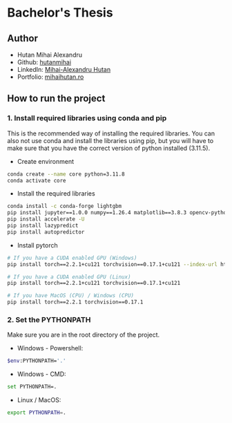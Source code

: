 # Bachelor's Thesis

## Author

- Hutan Mihai Alexandru
- Github: [hutanmihai](https://github.com/hutanmihai)
- LinkedIn: [Mihai-Alexandru Hutan](https://www.linkedin.com/in/hutanmihai/)
- Portfolio: [mihaihutan.ro](https://mihaihutan.ro)

## How to run the project

### 1. Install required libraries using conda and pip

This is the recommended way of installing the required libraries.
You can also not use conda and install the libraries using pip, but you will have to make sure that you have the correct
version of python installed (3.11.5).

- Create environment

```bash
conda create --name core python=3.11.8
conda activate core
```

- Install the required libraries

```bash
conda install -c conda-forge lightgbm
pip install jupyter==1.0.0 numpy==1.26.4 matplotlib==3.8.3 opencv-python==4.9.0.80 pandas==2.2.1 pillow==10.2.0 black==24.2.0 seaborn missingno scikit-learn category_encoders transformers
pip install accelerate -U
pip install lazypredict
pip install autopredictor
```

- Install pytorch

```bash
# If you have a CUDA enabled GPU (Windows)
pip install torch==2.2.1+cu121 torchvision==0.17.1+cu121 --index-url https://download.pytorch.org/whl/cu121

# If you have a CUDA enabled GPU (Linux)
pip install torch==2.2.1+cu121 torchvision==0.17.1+cu121

# If you have MacOS (CPU) / Windows (CPU)
pip install torch==2.2.1 torchvision==0.17.1
```

### 2. Set the PYTHONPATH

Make sure you are in the root directory of the project.

- Windows - Powershell:

```bash
$env:PYTHONPATH='.'
```

- Windows - CMD:

```bash
set PYTHONPATH=.
```

- Linux / MacOS:

```bash
export PYTHONPATH=.
```
